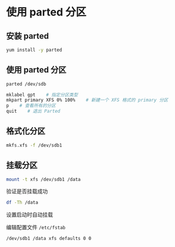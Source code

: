 # 使用 parted 分区

## 安装 parted

```bash
yum install -y parted
```

## 使用 parted 分区

```bash
parted /dev/sdb

mklabel gpt    # 指定分区类型
mkpart primary XFS 0% 100%    # 新建一个 XFS 格式的 primary 分区
p    # 查看所有的分区
quit    # 退出 Parted
```

## 格式化分区

```bash
mkfs.xfs -f /dev/sdb1
```


## 挂载分区

```bash
mount -t xfs /dev/sdb1 /data
```

验证是否挂载成功

```bash
df -Th /data
```

设置启动时自动挂载

编辑配置文件 `/etc/fstab`

```config
/dev/sdb1 /data xfs defaults 0 0
```
